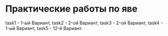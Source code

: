 # Практические работы по яве
task1 - 1-ый Вариант,
task2 - 2-ой Вариант,
task3 - 2-ой Вариант,
task4 - 1-ый Вариант,
task5 - 12-й Вариант.
